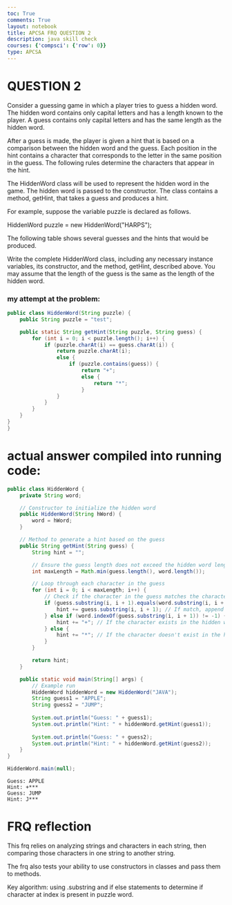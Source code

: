 ```yaml
---
toc: True
comments: True
layout: notebook
title: APCSA FRQ QUESTION 2
description: java skill check
courses: {'compsci': {'row': 0}}
type: APCSA
---
```


# QUESTION 2

Consider a guessing game in which a player tries to guess a hidden word. The hidden word contains only capital letters and has a length known to the player. A guess contains only capital letters and has the same length as the hidden word.

After a guess is made, the player is given a hint that is based on a comparison between the hidden word and the guess. Each position in the hint contains a character that corresponds to the letter in the same position in the guess. The following rules determine the characters that appear in the hint.

The HiddenWord class will be used to represent the hidden word in the game. The hidden word is passed to the constructor. The class contains a method, getHint, that takes a guess and produces a hint.

For example, suppose the variable puzzle is declared as follows.

HiddenWord puzzle = new HiddenWord("HARPS");

The following table shows several guesses and the hints that would be produced.

Write the complete HiddenWord class, including any necessary instance variables, its constructor, and the method, getHint, described above. You may assume that the length of the guess is the same as the length of the hidden word.

### my attempt at the problem:


```java
public class HiddenWord(String puzzle) {
    public String puzzle = "test";

    public static String getHint(String puzzle, String guess) {
        for (int i = 0; i < puzzle.length(); i++) {
            if (puzzle.charAt(i) == guess.charAt(i)) {
                return puzzle.charAt(i);
                else {
                    if (puzzle.contains(guess)) {
                        return "+";
                        else {
                            return "*";
                        }
                }
            }
        }
    }
}
}
```

# actual answer compiled into running code:


```java
public class HiddenWord {
    private String word;

    // Constructor to initialize the hidden word
    public HiddenWord(String hWord) {
        word = hWord;
    }

    // Method to generate a hint based on the guess
    public String getHint(String guess) {
        String hint = "";

        // Ensure the guess length does not exceed the hidden word length
        int maxLength = Math.min(guess.length(), word.length());

        // Loop through each character in the guess
        for (int i = 0; i < maxLength; i++) {
            // Check if the character in the guess matches the character in the same position in the hidden word
            if (guess.substring(i, i + 1).equals(word.substring(i, i + 1))) {
                hint += guess.substring(i, i + 1); // If match, append the character to hint
            } else if (word.indexOf(guess.substring(i, i + 1)) != -1) {
                hint += "+"; // If the character exists in the hidden word but not in the correct position, append '+'
            } else {
                hint += "*"; // If the character doesn't exist in the hidden word, append '*'
            }
        }

        return hint;
    }

    public static void main(String[] args) {
        // Example run
        HiddenWord hiddenWord = new HiddenWord("JAVA");
        String guess1 = "APPLE";
        String guess2 = "JUMP";
        
        System.out.println("Guess: " + guess1);
        System.out.println("Hint: " + hiddenWord.getHint(guess1));
        
        System.out.println("Guess: " + guess2);
        System.out.println("Hint: " + hiddenWord.getHint(guess2));
    }
}

HiddenWord.main(null);

```

    Guess: APPLE
    Hint: +***
    Guess: JUMP
    Hint: J***


# FRQ reflection

This frq relies on analyzing strings and characters in each string, then comparing those characters in one string to another string. 

The frq also tests your ability to use constructors in classes and pass them to methods.

Key algorithm: using .substring and if else statements to determine if character at index is present in puzzle word.


